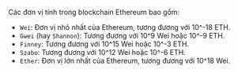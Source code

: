 
Các đơn vị tính trong blockchain Ethereum bao gồm:
- `Wei`: Đơn vị nhỏ nhất của Ethereum, tương đương với 10^-18 ETH.
- `Gwei` (hay `Shannon`): Tương đương với 10^9 Wei hoặc 10^-9 ETH.
- `Finney`: Tương đương với 10^15 Wei hoặc 10^-3 ETH.
- `Szabo`: Tương đương với 10^12 Wei hoặc 10^-6 ETH.
- `Ether`: Đơn vị lớn nhất của Ethereum, tương đương với 10^18 Wei.
